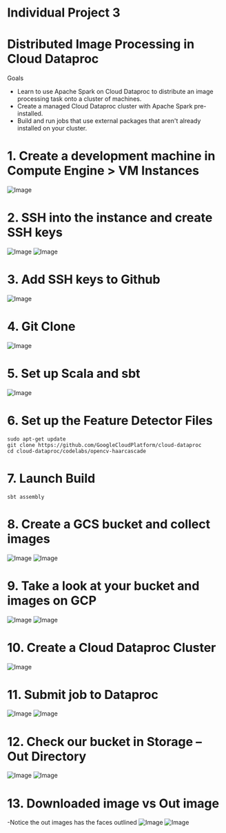 # Individual Project 3
# Distributed Image Processing in Cloud Dataproc

Goals
- Learn to use Apache Spark on Cloud Dataproc to distribute an image processing task onto a cluster of machines.
- Create a managed Cloud Dataproc cluster with Apache Spark pre-installed.
- Build and run jobs that use external packages that aren't already installed on your cluster.

# 1. Create a development machine in Compute Engine > VM Instances
![Image](../master/images/1.png?raw=true)

# 2. SSH into the instance and create SSH keys
![Image](../master/images/2.png?raw=true)
![Image](../master/images/4.png?raw=true)

# 3. Add SSH keys to Github
![Image](../master/images/3.png?raw=true)

# 4. Git Clone
![Image](../master/images/5.png?raw=true)

# 5. Set up Scala and sbt
![Image](../master/images/6.png?raw=true)

# 6. Set up the Feature Detector Files
```
sudo apt-get update
git clone https://github.com/GoogleCloudPlatform/cloud-dataproc
cd cloud-dataproc/codelabs/opencv-haarcascade
```

# 7. Launch Build
```
sbt assembly
```

# 8. Create a GCS bucket and collect images
![Image](../master/images/7.png?raw=true)
![Image](../master/images/8.png?raw=true)

# 9. Take a look at your bucket and images on GCP
![Image](../master/images/9.png?raw=true)
![Image](../master/images/10.png?raw=true)
 
# 10.	Create a Cloud Dataproc Cluster
![Image](../master/images/11.png?raw=true)

# 11.	Submit job to Dataproc
![Image](../master/images/12.png?raw=true)
![Image](../master/images/13.png?raw=true)

# 12.	Check our bucket in Storage – Out Directory
![Image](../master/images/14.png?raw=true)
![Image](../master/images/15.png?raw=true)

# 13. Downloaded image vs Out image
-Notice the out images has the faces outlined
![Image](../master/images/16.png?raw=true)
![Image](../master/images/17.png?raw=true)
